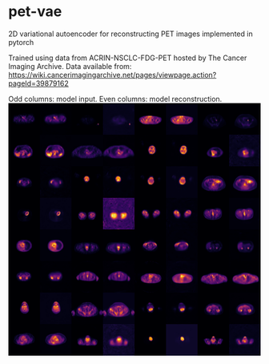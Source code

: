 # pet-vae
2D variational autoencoder for reconstructing PET images implemented in pytorch

Trained using data from ACRIN-NSCLC-FDG-PET hosted by The Cancer Imaging Archive. Data available from: https://wiki.cancerimagingarchive.net/pages/viewpage.action?pageId=39879162

Odd columns: model input. Even columns: model reconstruction.
![alt text](https://github.com/dthuff/pet-vae/blob/master/saved_models/validation_images_epoch_194.png?raw=true)

